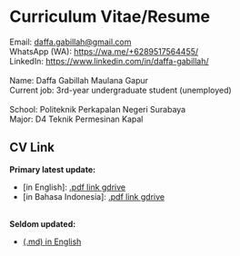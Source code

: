 # Curriculum Vitae/Resume
Email: daffa.gabillah@gmail.com<br>
WhatsApp (WA): https://wa.me/+6289517564455/<br>
LinkedIn: https://www.linkedin.com/in/daffa-gabillah/<br>
<br>
Name: Daffa Gabillah Maulana Gapur<br>
Current job: 3rd-year undergraduate student (unemployed)<br>
<br>
School: Politeknik Perkapalan Negeri Surabaya<br>
Major: D4 Teknik Permesinan Kapal<br>

## CV Link
**Primary latest update:**<br>
- [in English]: [.pdf link gdrive]()
- [in Bahasa Indonesia]: [.pdf link gdrive]()
<br><br>

**Seldom updated:**<br>
- [(.md) in English](https://github.com/gabillah/CV/blob/main/(.md)%20Gabillah%20-%20CV%20-%20English%20-%20General.md#curriculum-vitae)

